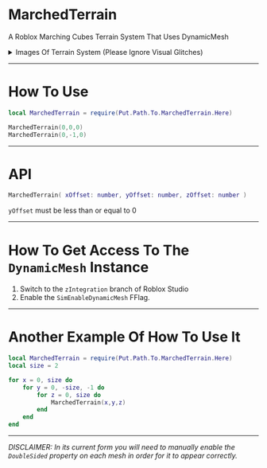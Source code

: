 # MarchedTerrain
A Roblox Marching Cubes Terrain System That Uses DynamicMesh

<details>
<summary>Images Of Terrain System (Please Ignore Visual Glitches)</summary>

![image](https://github.com/MightyPart/MarchedTerrain/assets/66361859/cbe395a8-de87-45e8-b982-b2a1b483e5d6)
![image](https://github.com/MightyPart/MarchedTerrain/assets/66361859/3505eaf9-3793-465e-a15c-4ab3bbb258df)

</details>

- - -

# How To Use

```lua
local MarchedTerrain = require(Put.Path.To.MarchedTerrain.Here)

MarchedTerrain(0,0,0)
MarchedTerrain(0,-1,0)
```

- - -

# API

```lua
MarchedTerrain( xOffset: number, yOffset: number, zOffset: number )
```
`yOffset` must be less than or equal to 0

- - -

# How To Get Access To The `DynamicMesh` Instance

1. Switch to the `zIntegration` branch of Roblox Studio
2. Enable the `SimEnableDynamicMesh` FFlag.

- - -

# Another Example Of How To Use It

```lua
local MarchedTerrain = require(Put.Path.To.MarchedTerrain.Here)
local size = 2

for x = 0, size do
	for y = 0, -size, -1 do
		for z = 0, size do
			MarchedTerrain(x,y,z)
		end
	end
end
```

- - -

*DISCLAIMER: In its current form you will need to manually enable the `DoubleSided` property on each mesh in order for it to appear correctly.*
